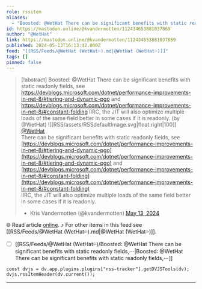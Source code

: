 ```yaml
---
role: rssitem
aliases:
  - "Boosted: @WetHat There can be significant benefits with static readonly fields, see https://devblogs.microsoft.com/dotnet/performance-improvements-in-net-8/#tiering-and-dynamic-pgo and https://devblogs.microsoft.com/dotnet/performance-improvements-in-net-8/#constant-folding IIRC, the JIT will also optimize multiple loads of the same field better in some cases if it is readonly."
id: https://mastodon.online/@kvandermotten/112434653881037869
author: "@WetHat"
link: https://mastodon.online/@kvandermotten/112434653881037869
published: 2024-05-13T16:13:42.000Z
feed: "[[RSS/Feeds/@WetHat (WetHat💦).md|@WetHat (WetHat💦)]]"
tags: []
pinned: false
---
```


> [!abstract] Boosted: @WetHat There can be significant benefits with static readonly fields, see https://devblogs.microsoft.com/dotnet/performance-improvements-in-net-8/#tiering-and-dynamic-pgo and https://devblogs.microsoft.com/dotnet/performance-improvements-in-net-8/#constant-folding IIRC, the JIT will also optimize multiple loads of the same field better in some cases if it is readonly. (by @WetHat)
> ![[RSS/assets/RSSdefaultImage.svg|float:right|100]] [@WetHat](https://fosstodon.org/@WetHat)  
> There can be significant benefits with static readonly fields, see [https://devblogs.microsoft.com/dotnet/performance-improvements-in-net-8/#tiering-and-dynamic-pgo](https://devblogs.microsoft.com/dotnet/performance-improvements-in-net-8/#tiering-and-dynamic-pgo) and [https://devblogs.microsoft.com/dotnet/performance-improvements-in-net-8/#constant-folding](https://devblogs.microsoft.com/dotnet/performance-improvements-in-net-8/#constant-folding)  
> IIRC, the JIT will also optimize multiple loads of the same field better in some cases if it is readonly.
> 
> - Kris Vandermotten (@kvandermotten) [May 13, 2024](https://mastodon.online/@kvandermotten/112434653881037869)

🌐 Read article [online](https://mastodon.online/@kvandermotten/112434653881037869). ⤴ For other items in this feed see [[RSS/Feeds/@WetHat (WetHat💦).md|@WetHat (WetHat💦)]].

- [ ] [[RSS/Feeds/@WetHat (WetHat💦)/Boosted꞉ @WetHat There can be significant benefits with static readonly fields,⋯|Boosted꞉ @WetHat There can be significant benefits with static readonly fields,⋯]]

~~~dataviewjs
const dvjs = dv.app.plugins.plugins["rss-tracker"].getDVJSTools(dv);
dvjs.rssItemHeader(dv.current());
~~~

- - -


